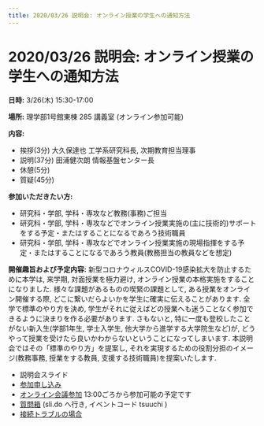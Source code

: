 ```yaml
---
title: 2020/03/26 説明会: オンライン授業の学生への通知方法
---
```


# 2020/03/26  説明会: オンライン授業の学生への通知方法

**日時:** 3/26(木) 15:30-17:00 

**場所:** 理学部1号館東棟 285 講義室 (オンライン参加可能)

**内容:**
 * 挨拶(3分) 大久保達也 工学系研究科長, 次期教育担当理事
 * 説明(37分) 田浦健次朗 情報基盤センター長
 * 休憩(5分)
 * 質疑(45分) 

**参加いただきたい方:**
 * 研究科・学部, 学科・専攻など教務(事務)ご担当
 * 研究科・学部, 学科・専攻などでオンライン授業実施の(主に技術的)サポートをする予定・またはすることになるであろう技術職員
 * 研究科・学部, 学科・専攻などでオンライン授業実施の現場指揮をする予定・またはすることになるであろう教員(教務担当の教員などを想定)

**開催趣旨および予定内容:** 新型コロナウィルスCOVID-19感染拡大を防止するために本学は, 来学期, 対面授業を極力避け, オンライン授業の本格実施をすることになりました. 様々な課題があるものの喫緊の課題として, ある授業をオンライン開催する際, どこに繋いだらよいかを学生に確実に伝えることがあります. 全学で標準のやり方を決め, 学生がそれに従えばどの授業へも迷うことなく参加できるように決まりを作る必要があります. さもないと, 特に一度も登校したことがない新入生(学部1年生, 学士入学生, 他大学から進学する大学院生など)が, どうやって授業を受けたら良いかわからないということになってしまいます. 本説明会ではその「標準のやり方」を提案し, それを実現するための役割分担のイメージ(教務事務, 授業をする教員, 支援する技術職員)を提案いたします. 

* 説明会スライド <!-- [pdf](xxxx.pdf), [pptx](xxxx.pptx) -->
* [参加申し込み](https://tinyurl.com/vzfpuv8)
* [オンライン会議参加](https://tinyurl.com/sfru5xl) 13:00ごろから参加可能の予定です
* [質問箱](https://admin.sli.do/event/5lger88n/questions) (sli.do へ行き, イベントコード tsuuchi )
* [接続トラブルの場合](https://tinyurl.com/rpf3brz)
<!--
* [UTokyo AccountでExcelシートへアクセスする実験](https://univtokyo-my.sharepoint.com/:x:/g/personal/2615215597_utac_u-tokyo_ac_jp/EZN59-QgxfpHg7NX8Vc89wsBVE5wxTBpno2Z05UCwbkLUA?e=FaRkgq)
-->
